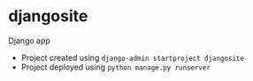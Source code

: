 # djangosite
Django app

* Project created using `django-admin startproject djangosite`
* Project deployed using `python manage.py runserver`
